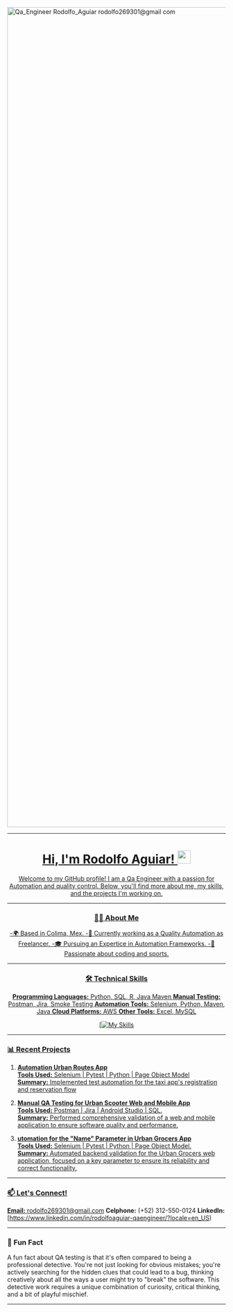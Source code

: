 <img width="3780" height="1890" alt="Qa_Engineer Rodolfo_Aguiar rodolfo269301@gmail com" src="https://github.com/user-attachments/assets/c9a57a4e-06c3-4972-bbad-39b06f700e1d" />

<div id="badges" align="center">
<a href="[https://www.linkedin.com/in/daleroba](https://www.linkedin.com/in/rodolfoaguiar-qaengineer/?locale=en_US)/">

---

<h1 align="center">
Hi, I'm Rodolfo Aguiar! 
<img decoding="async" src="https://media.giphy.com/media/hvRJCLFzcasrR4ia7z/giphy.gif" width="30px"/>
</h1>

<p align="center">
Welcome to my GitHub profile! I am a Qa Engineer with a passion for Automation and quality control. Below, you'll find more about me, my skills, and the projects I'm working on.

</p>

---

### 👨‍💻 About Me
-🌍 Based in Colima, Mex.
-💼 Currently working as a Quality Automation as Freelancer.
-🎓 Pursuing an Expertice in Automation Frameworks.
-🌟 Passionate about coding and sports.

---

### 🛠️ Technical Skills
 **Programming Languages:** Python, SQL, R, Java Maven
 **Manual Testing:** Postman, Jira, Smoke Testing
 **Automation Tools:** Selenium, Python, Maven, Java
 **Cloud Platforms:** AWS
 **Other Tools:** Excel, MySQL


[![My Skills](https://skillicons.dev/icons?i=figma,github,py,pycharm,selenium,postman)

</div>

---

### 📊 Recent Projects
1. **Automation Urban Routes App**  
 **Tools Used:** Selenium | Pytest | Python | Page Object Model  
 **Summary:** Implemented test automation for the taxi app's registration and reservation flow

2. **Manual QA Testing for Urban Scooter Web and Mobile App**  
**Tools Used:** Postman | Jira | Android Studio | SQL.  
 **Summary:** Performed comprehensive validation of a web and mobile application to ensure software quality and performance.

3. **utomation for the "Name" Parameter in Urban Grocers App**  
**Tools Used:** Selenium | Pytest | Python | Page Object Model.  
 **Summary:** Automated backend validation for the Urban Grocers web application, focused on a key parameter to ensure its reliability and correct functionality.

---

### 📫 Let's Connect!
 **Email:** rodolfo269301@gmail.com
 **Celphone:** (+52) 312-550-0124
 **LinkedIn:** [https://www.linkedin.com/in/rodolfoaguiar-qaengineer/?locale=en_US)

---

### 🚀 Fun Fact
A fun fact about QA testing is that it's often compared to being a professional detective. You're not just looking for obvious mistakes; you're actively searching for the hidden clues that could lead to a bug, thinking creatively about all the ways a user might try to "break" the software. This detective work requires a unique combination of curiosity, critical thinking, and a bit of playful mischief.

---


